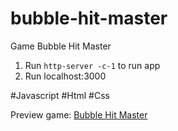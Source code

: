 # bubble-hit-master

Game Bubble Hit Master

1. Run `http-server -c-1` to run app
2. Run localhost:3000

#Javascript #Html #Css

Preview game: <a href="https://coolxgame.com/en/game/bubble-hit-master">Bubble Hit Master</a>
